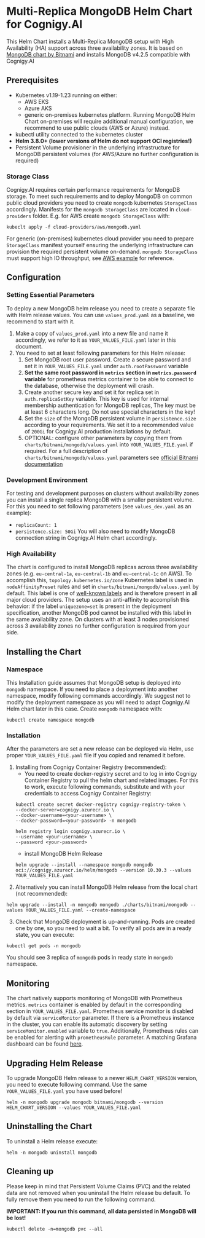# Multi-Replica MongoDB Helm Chart for Cognigy.AI
This Helm Chart installs a Multi-Replica MongoDB setup with High Availability (HA) support across three availability zones. It is based on [MongoDB chart by Bitnami](https://github.com/bitnami/charts/tree/master/bitnami/mongodb) and installs MongoDB v4.2.5 compatible with Cognigy.AI

## Prerequisites
- Kubernetes v1.19-1.23 running on either:
   - AWS EKS
   - Azure AKS
   - generic on-premises kubernetes platform. Running MongoDB Helm Chart on-premises will require additional manual configuration, we recommend to use public clouds (AWS or Azure) instead.
- kubectl utility connected to the kubernetes cluster
- **Helm 3.8.0+ (lower versions of Helm do not support OCI registries!)** 
- Persistent Volume provisioner in the underlying infrastructure for MongoDB persistent volumes (for AWS/Azure no further configuration is required)

### Storage Class
Cognigy.AI requires certain performance requirements for MongoDB storage. To meet such requirements and to deploy MongoDB on common public cloud providers you need to create `mongodb` kubernetes `StorageClass` accordingly. Manifests for the `mongodb StorageClass` are located in `cloud-providers` folder. E.g. for AWS create `mongodb StorageClass` with:
   ```
   kubeclt apply -f cloud-providers/aws/mongodb.yaml
   ```
For generic (on-premises) kubernetes cloud provider you need to prepare `StorageClass` manifest yourself ensuring the underlying infrastructure can provision the required persistent volume on-demand. `mongodb StorageClass` must support high IO throughput, see [AWS example](cloud-providers/aws/mongodb.yaml) for reference.

## Configuration

### Setting Essential Parameters
To deploy a new MongoDB helm release you need to create a separate file with Helm release values. You can use `values_prod.yaml` as a baseline, we recommend to start with it.
1. Make a copy of `values_prod.yaml` into a new file and name it accordingly, we refer to it as `YOUR_VALUES_FILE.yaml` later in this document.
2. You need to set at least following parameters for this Helm release:
   1. Set MongoDB root user password. Create a secure password and set it in `YOUR_VALUES_FILE.yaml` under `auth.rootPassword` variable
   2. **Set the same root password in `metrics` section in `metrics.password` variable** for prometheus metrics container to be able to connect to the database, otherwise the deployment will crash.
   3. Create another secure key and set it for replica set in `auth.replicaSetKey` variable. This key is used for internal membership authentication for MongoDB replicas, The key must be at least 6 characters long. Do not use special characters in the key!
   4. Set the `size` of the MongoDB persistent volume in `persistence.size` according to your requirements. We set it to a recommended value of `200Gi` for Cognigy.AI production installations by default.
   5. OPTIONAL: configure other parameters by copying them from `charts/bitnami/mongodb/values.yaml` into `YOUR_VALUES_FILE.yaml` if required. For a full description of `charts/bitnami/mongodb/values.yaml` parameters see [official Bitnami documentation](https://github.com/bitnami/charts/tree/master/bitnami/mongodb)

### Development Environment
For testing and development purposes on clusters without availability zones you can install a single replica MongoDB with a smaller persistent volume. For this you need to set following parameters (see `values_dev.yaml` as an example):
* `replicaCount: 1`
* `persistence.size: 50Gi`
You will also need to modify MongoDB connection string in Cognigy.AI Helm chart accordingly.

### High Availability
The chart is configured to install MongoDB replicas across three availability zones (e.g. `eu-central-1a`, `eu-central-1b` and `eu-central-1c` on AWS). To accomplish this, `topology.kubernetes.io/zone` Kubernetes label is used in `nodeAffinityPreset` rules and set in `charts/bitnami/mongodb/values.yaml` by default. This label is one of [well-known labels](https://kubernetes.io/docs/reference/labels-annotations-taints/#topologykubernetesiozone) and is therefore present in all major cloud providers. The setup uses an anti-affinity to accomplish this behavior: if the label `uniquezone=set` is present in the deployment specification, another MongoDB pod cannot be installed with this label in the same availability zone. On clusters with at least 3 nodes provisioned across 3 availability zones no further configuration is required from your side.

## Installing the Chart
### Namespace
This Installation guide assumes that MongoDB setup is deployed into `mongodb` namespace. If you need to place a deployment into another namespace, modify following commands accordingly. We suggest not to modify the deployment namespace as you will need to adapt Cognigy.AI Helm chart later in this case. Create `mongodb` namespace with: 
```
kubectl create namespace mongodb
```

### Installation
After the parameters are set a new release can be deployed via Helm, use proper `YOUR_VALUES_FILE.yaml` file if you copied and renamed it before.

1. Installing from Cognigy Container Registry (recommended):
   * You need to create docker-registry secret and to log in into Cognigy Container Registry to pull the helm chart and related images. For this to work, execute following commands, substitute <your-username> and <your-password> with your credentials to access Cognigy Container Registry: 
    ```
    kubectl create secret docker-registry cognigy-registry-token \
    --docker-server=cognigy.azurecr.io \
    --docker-username=<your-username> \
    --docker-password=<your-password> -n mongodb
  
    helm registry login cognigy.azurecr.io \
    --username <your-username> \
    --password <your-password>
    ```
    * install MongoDB Helm Release
    ```
    helm upgrade --install --namespace mongodb mongodb oci://cognigy.azurecr.io/helm/mongodb --version 10.30.3 --values YOUR_VALUES_FILE.yaml
    ```
2. Alternatively you can install MongoDB Helm release from the local chart (not recommended): 
```
helm upgrade --install -n mongodb mongodb ./charts/bitnami/mongodb --values YOUR_VALUES_FILE.yaml --create-namespace
```
3. Check that MongoDB deployment is up-and-running. Pods are created one by one, so you need to wait a bit. To verify all pods are in a ready state, you can execute:
```
kubectl get pods -n mongodb
```
You should see 3 replica of `mongodb` pods in ready state in `mongodb` namespace.

## Monitoring
The chart natively supports monitoring of MongoDB with Prometheus metrics. `metrics` container is enabled by default in the corresponding section in `YOUR_VALUES_FILE.yaml`. Prometheus service monitor is disabled by default via `serviceMonitor` parameter. If there is a Prometheus instance in the cluster, you can enable its automatic discovery by setting `serviceMonitor.enabled` variable to `true`. Additionally, Prometheus rules can be enabled for alerting with `prometheusRule` parameter. A matching Grafana dashboard can be found [here](https://grafana.com/grafana/dashboards/7353).

## Upgrading Helm Release
To upgrade MongoDB Helm release to a newer `HELM_CHART_VERSION` version, you need to execute following command. Use the same `YOUR_VALUES_FILE.yaml` you have used before!
```
helm -n mongodb upgrade mongodb bitnami/mongodb --version HELM_CHART_VERSION --values YOUR_VALUES_FILE.yaml
```

## Uninstalling the Chart
To uninstall a Helm release execute: 
```
helm -n mongodb uninstall mongodb
```

## Cleaning up
Please keep in mind that Persistent Volume Claims (PVC) and the related data are not removed when you uninstall the Helm release bu default. To fully remove them you need to run the following command. 

**IMPORTANT: If you run this command, all data persisted in MongoDB will be lost!**
```
kubectl delete -n=mongodb pvc --all
```

